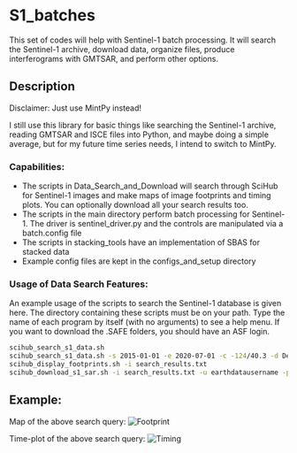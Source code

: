 # S1_batches

This set of codes will help with Sentinel-1 batch processing. It will search the Sentinel-1 archive, download data, organize files, produce interferograms with GMTSAR, and perform other options. 

## Description

Disclaimer: Just use MintPy instead!  

I still use this library for basic things like searching the Sentinel-1 archive, reading GMTSAR and ISCE files into Python, and maybe doing a simple average, but for my future time series needs, I intend to switch to MintPy.

### Capabilities: 
* The scripts in Data_Search_and_Download will search through SciHub for Sentinel-1 images and make maps of image footprints and timing plots. You can optionally download all your search results too. 
* The scripts in the main directory perform batch processing for Sentinel-1. The driver is sentinel_driver.py and the controls are manipulated via a batch.config file
* The scripts in stacking_tools have an implementation of SBAS for stacked data
* Example config files are kept in the configs_and_setup directory

### Usage of Data Search Features: 
An example usage of the scripts to search the Sentinel-1 database is given here. The directory containing these scripts must be on your path. Type the name of each program by itself (with no arguments) to see a help menu.  If you want to download the .SAFE folders, you should have an ASF login. 
```bash
scihub_search_s1_data.sh
scihub_search_s1_data.sh -s 2015-01-01 -e 2020-07-01 -c -124/40.3 -d Descending -o 13
scihub_display_footprints.sh -i search_results.txt 
scihub_download_s1_sar.sh -i search_results.txt -u earthdatausername -p earthdatapassword
```

## Example: 

Map of the above search query:
![Footprint](https://github.com/kmaterna/S1_batches/blob/master/Data_Search_and_Download/MTJ_footprints.png)

Time-plot of the above search query:
![Timing](https://github.com/kmaterna/S1_batches/blob/master/Data_Search_and_Download/MTJ_timing.png)


